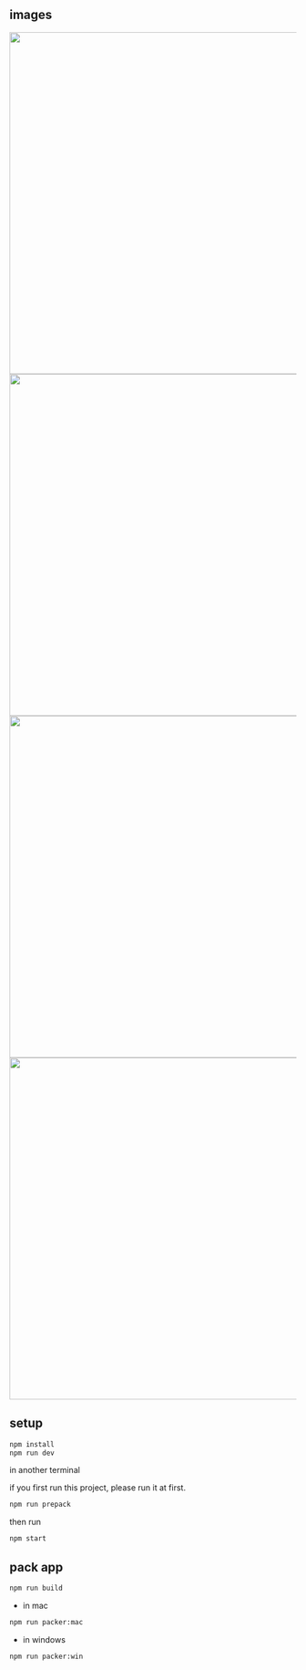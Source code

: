 ## images

<img src="https://raw.githubusercontent.com/nowa-webpack/nowa-gui/v3/doc/detailp.png" width="600" />
<br/>
<img src="https://raw.githubusercontent.com/nowa-webpack/nowa-gui/v3/doc/newp.png" width="600"/>
<br/>
<img src="https://raw.githubusercontent.com/nowa-webpack/nowa-gui/v3/doc/pkg.png" width="600"/>
<br/>
<img src="https://raw.githubusercontent.com/nowa-webpack/nowa-gui/v3/doc/set1.png" width="600"/>
<br/>


## setup

```bash
npm install
npm run dev

```

in another terminal

if you first run this project, please run it at first.
```bash
npm run prepack
```

then run

```bash
npm start

```

## pack app

```bash
npm run build

```

* in mac 

```bash
npm run packer:mac
```

* in windows

```bash
npm run packer:win
```






